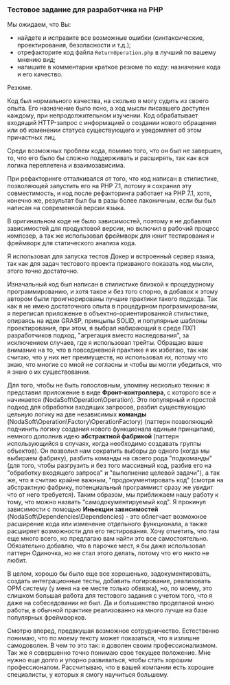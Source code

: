 ### Тестовое задание для разработчика на PHP
Мы ожидаем, что Вы:
* найдете и исправите все возможные ошибки (синтаксические, проектирования, безопасности и т.д.);
* отрефакторите код файла `ReturnOperation.php` в лучший по вашему мнению вид;
* напишите в комментарии краткое резюме по коду: назначение кода и его качество.

Резюме.

Код был нормального качества, на сколько я могу судить из своего опыта.
Его назначение было ясно, а ход мысли писавшего доступен каждому,
при непродолжительном изучении. Код обрабатывает входящий HTTP-запрос
с информацией о создании нового обращения или об изменении статуса 
существующего и уведомляет об этом причастных лиц.

Среди возможных проблем кода, помимо того, что он был не завершен, то, что
его было бы сложно поддерживать и расширять, так как вся логика переплетена и
взаимозависима.

При рефакторинге отталкивался от того, что код написан в стилистике,
позволяющей запустить его на PHP 7.1, потому я сохранил эту совместимость,
и код после рефакторинга работает на PHP 7.1, хотя, конечно же, результат
был бы в разы более лаконичным, если бы был написан на современной версии языка.

В оригинальном коде не было зависимостей, поэтому я не добавлял зависимостей 
для продуктовой версии, но включил в рабочий процесс композер, а так же
использовал фреймворк для юнит тестирования и фреймворк для статического анализа
кода. 

Я использовал для запуска тестов Докер и встроенный сервер языка, так как
для задач тестового проекта призваного показать ход мысли, этого точно
достаточно.

Изначальный код был написан в стилистике близкой к процедурному
программированию, и хотя такое и без того спорно, в добавок к этому автором
были проигнорированы лучшие практики такого подхода. Так как я не имею 
достаточного опыта в процедурном программировании, я переписал приложение
в объектно-ориентированной стилистике, опираясь на идеи GRASP, принцыпы SOLID,
и популярные шаблоны проектирования, при этом, я выбрал набирающий в среде
ПХП разработчиков подход, "агрегация вместо наследования", за исключением
случаев, где я использовал трейты. Обращаю ваше внимание на то, что в
повседневной практике я их избегаю, так как считаю, что у них нет преимуществ,
но использовал их, потому что знаю, что многие со мной не согласны и чтобы вы
могли убедиться, что я знаю о их существовании.

Для того, чтобы не быть голословным, упомяну несколько техник: я представил
приложение в виде **Фронт-контроллера**, с которого все и начинается 
(NodaSoft\Operation\Operation). Это популярный и простой подход для
обработки входящих запросов, разбил существующую цельную логику на две
независимых **команды** (NodaSoft\Operation\Factory\OperationFactory)
(паттерн позволяющий подчинить логику создания нового функционала единым
принципам), немного дополнив идею **абстрактной фабрикой** (паттерн
использующийся в случаях, когда необходимо создавать группы объектов). 
Он позволил нам сократить выборы до одного (когда мы выбираем фабрику), разбить
команды на своего рода "подкоманды" (для того, чтобы разгрузить и без того
массивный код, разбив его на "обработку входящего запроса"
и "выполнение целевой задачи"), а так же, что я считаю крайне важным,
"продокументировать код" (смотря на абстрактную фабрику, потенциальный
программист сразу же увидит что от него требуется). Таким образом, мы приближаем
нашу работу к тому, что можно назвать "самодокументируемый код". Я прокинул
зависимости с помощью **Иньекции зависимостей**
(NodaSoft\Dependencies\Dependencies) - это облегчает возможное
расширение кода или изменение отдельного функционала, а также расширяет 
возможности для его тестирования. Хочу отметить, что там еще много всего,
но предлагаю вам найти это все самостоятельно. Обязательно добавлю, 
что в парочке мест, я бы даже использовал паттерн Одиночка, но не стал этого
делать, потому что его никто не любит.

В целом, хорошо бы было еще все хорошенько, задокументировать, создать
интеграционные тесты, добавить логирование, реализовать ОРМ систему (у меня на 
ее месте только обвязка), но, по моему, это слишком большая работа для тестового
задания с учетом того, что я даже на собеседовании не был. Да и большинство
проделаной мною работы, в обычной практике реализованно на много лучше на базе
популярных фреймворков.

Смотрю вперед, предвкушая возможное сотрудничество. Естественно понимаю, что
по моему тексту может показаться, что я излишне самодоволен. В чем то это так:
я доволен своим профессионализмом. Так же я совершенно точно понимаю 
свое текущее положение. Мне нужно еще долго и упорно развиваться, чтобы стать
хорошим профессионалом. Рассчитываю, что в вашей компании есть хорошие
специалисты, у которых я смогу научиться большему.




